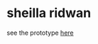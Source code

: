 # sheilla ridwan
see the prototype <a href="http://undanganmanten.my.id/sheilla-ridwan" target="_blank">here</a>
